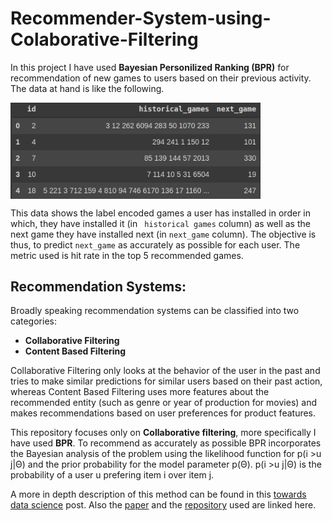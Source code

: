 # Recommender-System-using-Colaborative-Filtering
In this project I have used **Bayesian Personilized Ranking (BPR)** for recommendation of new games to users based on their previous activity. The data at hand is like the following.

<img src="img/data.png" alt="national_cup" width="400" align="center"/>

This data shows the label encoded games a user has installed in order in which, they have installed it (in <code> historical games</code> column) as well as the next game they have installed next (in <code>next_game</code> column). The objective is thus, to predict <code>next_game</code> as accurately as possible for each user. The metric used is hit rate in the top 5 recommended games.

## Recommendation Systems:
Broadly speaking recommendation systems can be classified into two categories:
- **Collaborative Filtering**
- **Content Based Filtering**

Collaborative Filtering only looks at the behavior of the user in the past and tries to make similar predictions for similar users based on their past action, whereas Content Based Filtering uses more features about the recommended entity (such as genre or year of production for movies) and makes recommendations based on user preferences for product features.

This repository focuses only on **Collaborative filtering**, more specifically I have used **BPR**.
To recommend as accurately as possible BPR incorporates the Bayesian analysis of the problem using the likelihood function for p(i >u j|Θ) and the prior probability for the model parameter p(Θ). p(i >u j|Θ) is the probability of a user u prefering item i over item j.

A more in depth description of this method can be found in this [towards data science](https://towardsdatascience.com/recommender-system-using-bayesian-personalized-ranking-d30e98bba0b9) post. Also the [paper](https://arxiv.org/ftp/arxiv/papers/1205/1205.2618.pdf) and the [repository](https://github.com/microsoft/recommenders/blob/main/examples/02_model_collaborative_filtering/cornac_bpr_deep_dive.ipynb) used are linked here.